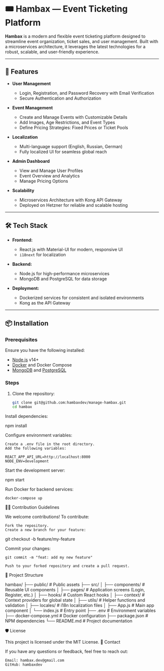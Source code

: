 # 🎟️ Hambax — Event Ticketing Platform

**Hambax** is a modern and flexible event ticketing platform designed to streamline event organization, ticket sales, and user management. Built with a microservices architecture, it leverages the latest technologies for a robust, scalable, and user-friendly experience.

---

## 🚀 Features

- **User Management**
  - Login, Registration, and Password Recovery with Email Verification
  - Secure Authentication and Authorization

- **Event Management**
  - Create and Manage Events with Customizable Details
  - Add Images, Age Restrictions, and Event Types
  - Define Pricing Strategies: Fixed Prices or Ticket Pools

- **Localization**
  - Multi-language support (English, Russian, German)
  - Fully localized UI for seamless global reach

- **Admin Dashboard**
  - View and Manage User Profiles
  - Event Overview and Analytics
  - Manage Pricing Options

- **Scalability**
  - Microservices Architecture with Kong API Gateway
  - Deployed on Hetzner for reliable and scalable hosting

---

## 🛠️ Tech Stack

- **Frontend:**
  - React.js with Material-UI for modern, responsive UI
  - `i18next` for localization

- **Backend:**
  - Node.js for high-performance microservices
  - MongoDB and PostgreSQL for data storage

- **Deployment:**
  - Dockerized services for consistent and isolated environments
  - Kong as the API Gateway

---

## 📦 Installation

### Prerequisites

Ensure you have the following installed:

- [Node.js](https://nodejs.org/) v14+
- [Docker](https://www.docker.com/) and Docker Compose
- [MongoDB](https://www.mongodb.com/) and [PostgreSQL](https://www.postgresql.org/)

### Steps

1. Clone the repository:
   ```bash
   git clone git@github.com:hambaxdev/manage-hambax.git
   cd hambax

Install dependencies:

npm install

Configure environment variables:

    Create a .env file in the root directory.
    Add the following variables:

    REACT_APP_API_URL=http://localhost:8000
    NODE_ENV=development

Start the development server:

npm start

Run Docker for backend services:

    docker-compose up

🧑‍💻 Contribution Guidelines

We welcome contributions! To contribute:

    Fork the repository.
    Create a new branch for your feature:

git checkout -b feature/my-feature

Commit your changes:

    git commit -m "feat: add my new feature"

    Push to your forked repository and create a pull request.

📂 Project Structure

hambax/
├── public/               # Public assets
├── src/
│   ├── components/       # Reusable UI components
│   ├── pages/            # Application screens (Login, Register, etc.)
│   ├── hooks/            # Custom React hooks
│   ├── context/          # Context providers for global state
│   ├── utils/            # Helper functions and validation
│   ├── locales/          # i18n localization files
│   ├── App.js            # Main app component
│   └── index.js          # Entry point
├── .env                  # Environment variables
├── docker-compose.yml    # Docker configuration
├── package.json          # NPM dependencies
└── README.md             # Project documentation


🛡️ License

This project is licensed under the MIT License.
📧 Contact

If you have any questions or feedback, feel free to reach out:

    Email: hambax.dev@gmail.com
    GitHub: hambaxdev
